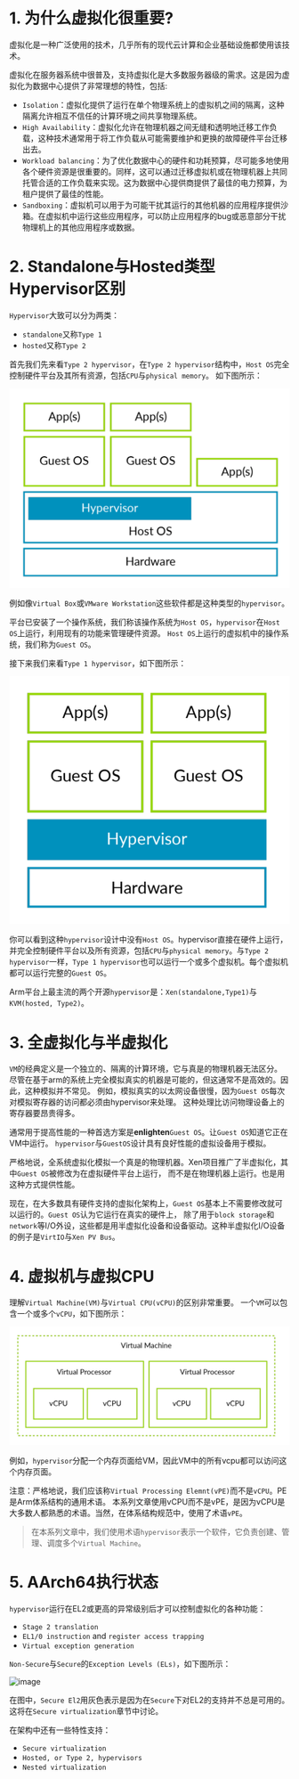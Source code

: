 # 1. 为什么虚拟化很重要?

虚拟化是一种广泛使用的技术，几乎所有的现代云计算和企业基础设施都使用该技术。

虚拟化在服务器系统中很普及，支持虚拟化是大多数服务器级的需求。这是因为虚拟化为数据中心提供了非常理想的特性，包括:
- `Isolation`：虚拟化提供了运行在单个物理系统上的虚拟机之间的隔离，这种隔离允许相互不信任的计算环境之间共享物理系统。
- `High Availability`：虚拟化允许在物理机器之间无缝和透明地迁移工作负载，这种技术通常用于将工作负载从可能需要维护和更换的故障硬件平台迁移出去。
- `Workload balancing`：为了优化数据中心的硬件和功耗预算，尽可能多地使用各个硬件资源是很重要的。同样，这可以通过迁移虚拟机或在物理机器上共同托管合适的工作负载来实现。这为数据中心提供商提供了最佳的电力预算，为租户提供了最佳的性能。
- `Sandboxing`：虚拟机可以用于为可能干扰其运行的其他机器的应用程序提供沙箱。在虚拟机中运行这些应用程序，可以防止应用程序的bug或恶意部分干扰物理机上的其他应用程序或数据。

# 2. Standalone与Hosted类型Hypervisor区别

`Hypervisor`大致可以分为两类：
- `standalone`又称`Type 1`
- `hosted`又称`Type 2`

首先我们先来看`Type 2 hypervisor`，在`Type 2 hypervisor`结构中，`Host OS`完全控制硬件平台及其所有资源，包括`CPU`与`physical memory`。
如下图所示：

![image](./Images/Type2.png)

例如像`Virtual Box`或`VMware Workstation`这些软件都是这种类型的`hypervisor`。

平台已安装了一个操作系统，我们称该操作系统为`Host OS`，`hypervisor`在`Host OS`上运行，利用现有的功能来管理硬件资源。
`Host OS`上运行的虚拟机中的操作系统，我们称为`Guest OS`。

接下来我们来看`Type 1 hypervisor`，如下图所示：

![image](./Images/Type1.png)

你可以看到这种`hypervisor`设计中没有`Host OS`。hypervisor直接在硬件上运行，并完全控制硬件平台以及所有资源，包括`CPU`与`physical memory`。与`Type 2 hypervisor`一样，`Type 1 hypervisor`也可以运行一个或多个虚拟机。每个虚拟机都可以运行完整的`Guest OS`。

Arm平台上最主流的两个开源`hypervisor`是：`Xen(standalone,Type1)`与`KVM(hosted, Type2)`。

# 3. 全虚拟化与半虚拟化

`VM`的经典定义是一个独立的、隔离的计算环境，它与真是的物理机器无法区分。
尽管在基于arm的系统上完全模拟真实的机器是可能的，但这通常不是高效的。因此，这种模拟并不常见。
例如，模拟真实的以太网设备很慢，因为`Guest OS`每次对模拟寄存器的访问都必须由hypervisor来处理。
这种处理比访问物理设备上的寄存器要昂贵得多。

通常用于提高性能的一种首选方案是**enlighten**`Guest OS`。让`Guest OS`知道它正在VM中运行。 `hypervisor`与`GuestOS`设计具有良好性能的虚拟设备用于模拟。

严格地说，全系统虚拟化模拟一个真是的物理机器。Xen项目推广了半虚拟化，其中`Guest OS`被修改为在虚拟硬件平台上运行，
而不是在物理机器上运行。也是用这种方式提供性能。

现在，在大多数具有硬件支持的虚拟化架构上，`Guest OS`基本上不需要修改就可以运行的。`Guest OS`认为它运行在真实的硬件上，
除了用于`block storage`和`network`等I/O外设，这些都是用半虚拟化设备和设备驱动。这种半虚拟化I/O设备的例子是`VirtIO`与`Xen PV Bus`。

# 4. 虚拟机与虚拟CPU

理解`Virtual Machine(VM)`与`Virtual CPU(vCPU)`的区别非常重要。
一个`VM`可以包含一个或多个`vCPU`，如下图所示：

![image](./Images/VM.png)

例如，`hypervisor`分配一个内存页面给VM，因此VM中的所有vcpu都可以访问这个内存页面。

注意：严格地说，我们应该称`Virtual Processing Elemnt(vPE)`而不是`vCPU`。PE是Arm体系结构的通用术语。
本系列文章使用vCPU而不是vPE，是因为vCPU是大多数人都熟悉的术语。当然，在体系结构规范中，使用了术语`vPE`。

> 在本系列文章中，我们使用术语`hypervisor`表示一个软件，它负责创建、管理、调度多个`Virtual Machine`。

# 5. AArch64执行状态

`hypervisor`运行在EL2或更高的异常级别后才可以控制虚拟化的各种功能：
- `Stage 2 translation` 
- `EL1/0 instruction` and `register access trapping`
- `Virtual exception generation`

`Non-Secure`与`Secure`的`Exception Levels (ELs)`，如下图所示：

![image](./Images/EL3.png)

在图中，`Secure El2`用灰色表示是因为在`Secure`下对EL2的支持并不总是可用的。
这将在`Secure virtualization`章节中讨论。

在架构中还有一些特性支持：
- `Secure virtualization`
- `Hosted, or Type 2, hypervisors`
- `Nested virtualization`